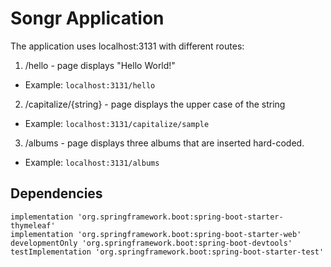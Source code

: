 # Songr Application

The application uses localhost:3131 with different routes:
1. /hello - page displays "Hello World!"
* Example: `localhost:3131/hello`
2. /capitalize/{string} - page displays the upper case of the string
* Example: `localhost:3131/capitalize/sample`
3. /albums - page displays three albums that are inserted hard-coded. 
* Example: `localhost:3131/albums`

## Dependencies
    implementation 'org.springframework.boot:spring-boot-starter-thymeleaf'
	implementation 'org.springframework.boot:spring-boot-starter-web'
	developmentOnly 'org.springframework.boot:spring-boot-devtools'
	testImplementation 'org.springframework.boot:spring-boot-starter-test'

